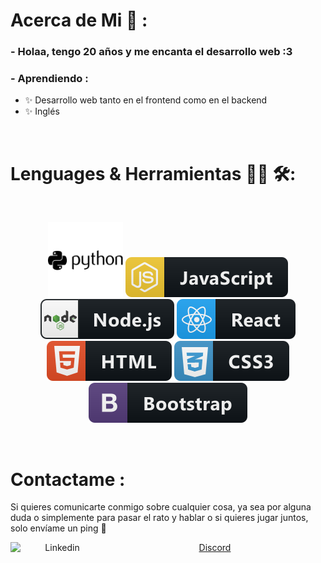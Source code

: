 #  Acerca de Mi 💬 :

### - Holaa, tengo 20 años y me encanta el desarrollo web :3 

### - Aprendiendo :
- ✨ Desarrollo web tanto en el frontend como en el backend 
- ✨ Inglés

</br>

# Lenguages & Herramientas 👨‍💻 🛠:
</br>

<p align="center">
<!-- For more icons please follow  https://github.com/MikeCodesDotNET/ColoredBadges -->
<img src="https://github.com/Xx-Ashutosh-xX/Xx-Ashutosh-xX/blob/master/assets/icons/python.png" alt="python" width="120" hight="50">
<img src="https://github.com/MikeCodesDotNET/ColoredBadges/raw/master/svg/dev/languages/js.svg" alt="js" style="max-width: 100%;">
<img src="https://github.com/MikeCodesDotNET/ColoredBadges/raw/master/svg/dev/frameworks/nodejs.svg" alt="nodejs" style="max-width: 100%;">
<img src="https://github.com/MikeCodesDotNET/ColoredBadges/raw/master/svg/dev/frameworks/react.svg" alt="react" style="max-width: 100%;">
<img src="https://github.com/MikeCodesDotNET/ColoredBadges/raw/master/svg/dev/languages/html.svg" alt="html" style="max-width: 100%;">
<img src="https://github.com/MikeCodesDotNET/ColoredBadges/raw/master/svg/dev/languages/css3.svg" alt="css3" style="max-width: 100%;">
<img src="https://github.com/MikeCodesDotNET/ColoredBadges/raw/master/svg/dev/frameworks/bootstrap.svg" alt="bootstrap" style="max-width: 100%;">

</p>
</br>

# Contactame :

Si quieres comunicarte conmigo sobre cualquier cosa, ya sea por alguna duda o simplemente para pasar el rato y hablar o si quieres jugar juntos, solo envíame un ping 📌
</br>
<p align="center">
  <a href="https://www.linkedin.com/in/01-erfa/">
    <img align="left" alt="Linkedin" width="150" hight="100" src="https://github.com/Xx-Ashutosh-xX/Xx-Ashutosh-xX/blob/master/assets/icons/linkedin.png" />
  </a>
  <a href="https://www.discordapp.com/users/1023322189556093049" style="border-radius:1px solid red;">
<!--     <img align="left" alt="Discord" hight="40px" src="https://discord.com/assets/847541504914fd33810e70a0ea73177e.ico" /> Discord -->
    Discord
  </a>
</p>
</br>
</br>


